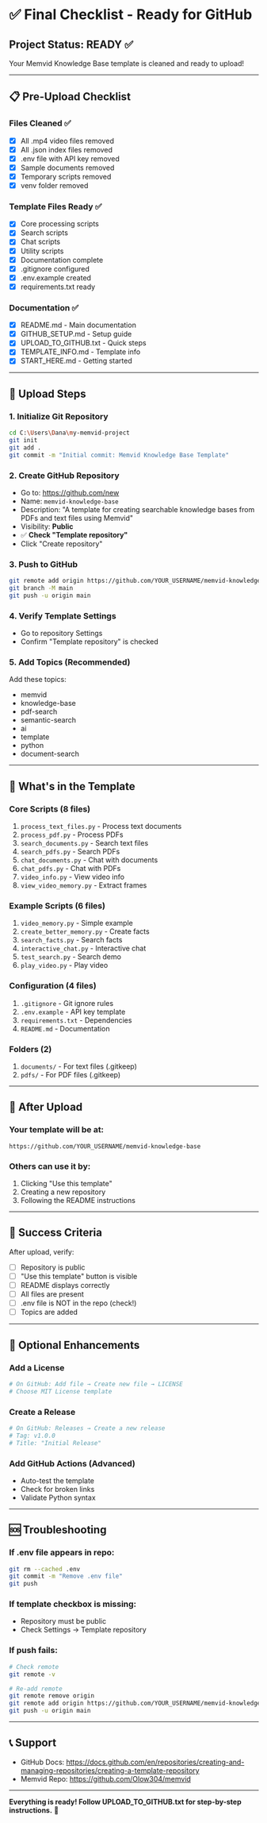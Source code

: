 # ✅ Final Checklist - Ready for GitHub

## Project Status: READY ✅

Your Memvid Knowledge Base template is cleaned and ready to upload!

---

## 📋 Pre-Upload Checklist

### Files Cleaned ✅
- [x] All .mp4 video files removed
- [x] All .json index files removed
- [x] .env file with API key removed
- [x] Sample documents removed
- [x] Temporary scripts removed
- [x] venv folder removed

### Template Files Ready ✅
- [x] Core processing scripts
- [x] Search scripts
- [x] Chat scripts
- [x] Utility scripts
- [x] Documentation complete
- [x] .gitignore configured
- [x] .env.example created
- [x] requirements.txt ready

### Documentation ✅
- [x] README.md - Main documentation
- [x] GITHUB_SETUP.md - Setup guide
- [x] UPLOAD_TO_GITHUB.txt - Quick steps
- [x] TEMPLATE_INFO.md - Template info
- [x] START_HERE.md - Getting started

---

## 🚀 Upload Steps

### 1. Initialize Git Repository
```bash
cd C:\Users\Dana\my-memvid-project
git init
git add .
git commit -m "Initial commit: Memvid Knowledge Base Template"
```

### 2. Create GitHub Repository
- Go to: https://github.com/new
- Name: `memvid-knowledge-base`
- Description: "A template for creating searchable knowledge bases from PDFs and text files using Memvid"
- Visibility: **Public**
- ✅ **Check "Template repository"**
- Click "Create repository"

### 3. Push to GitHub
```bash
git remote add origin https://github.com/YOUR_USERNAME/memvid-knowledge-base.git
git branch -M main
git push -u origin main
```

### 4. Verify Template Settings
- Go to repository Settings
- Confirm "Template repository" is checked

### 5. Add Topics (Recommended)
Add these topics:
- memvid
- knowledge-base
- pdf-search
- semantic-search
- ai
- template
- python
- document-search

---

## 📁 What's in the Template

### Core Scripts (8 files)
1. `process_text_files.py` - Process text documents
2. `process_pdf.py` - Process PDFs
3. `search_documents.py` - Search text files
4. `search_pdfs.py` - Search PDFs
5. `chat_documents.py` - Chat with documents
6. `chat_pdfs.py` - Chat with PDFs
7. `video_info.py` - View video info
8. `view_video_memory.py` - Extract frames

### Example Scripts (6 files)
1. `video_memory.py` - Simple example
2. `create_better_memory.py` - Create facts
3. `search_facts.py` - Search facts
4. `interactive_chat.py` - Interactive chat
5. `test_search.py` - Search demo
6. `play_video.py` - Play video

### Configuration (4 files)
1. `.gitignore` - Git ignore rules
2. `.env.example` - API key template
3. `requirements.txt` - Dependencies
4. `README.md` - Documentation

### Folders (2)
1. `documents/` - For text files (.gitkeep)
2. `pdfs/` - For PDF files (.gitkeep)

---

## 🎯 After Upload

### Your template will be at:
```
https://github.com/YOUR_USERNAME/memvid-knowledge-base
```

### Others can use it by:
1. Clicking "Use this template"
2. Creating a new repository
3. Following the README instructions

---

## 🎉 Success Criteria

After upload, verify:
- [ ] Repository is public
- [ ] "Use this template" button is visible
- [ ] README displays correctly
- [ ] All files are present
- [ ] .env file is NOT in the repo (check!)
- [ ] Topics are added

---

## 📝 Optional Enhancements

### Add a License
```bash
# On GitHub: Add file → Create new file → LICENSE
# Choose MIT License template
```

### Create a Release
```bash
# On GitHub: Releases → Create a new release
# Tag: v1.0.0
# Title: "Initial Release"
```

### Add GitHub Actions (Advanced)
- Auto-test the template
- Check for broken links
- Validate Python syntax

---

## 🆘 Troubleshooting

### If .env file appears in repo:
```bash
git rm --cached .env
git commit -m "Remove .env file"
git push
```

### If template checkbox is missing:
- Repository must be public
- Check Settings → Template repository

### If push fails:
```bash
# Check remote
git remote -v

# Re-add remote
git remote remove origin
git remote add origin https://github.com/YOUR_USERNAME/memvid-knowledge-base.git
git push -u origin main
```

---

## 📞 Support

- GitHub Docs: https://docs.github.com/en/repositories/creating-and-managing-repositories/creating-a-template-repository
- Memvid Repo: https://github.com/Olow304/memvid

---

**Everything is ready! Follow UPLOAD_TO_GITHUB.txt for step-by-step instructions.** 🚀
